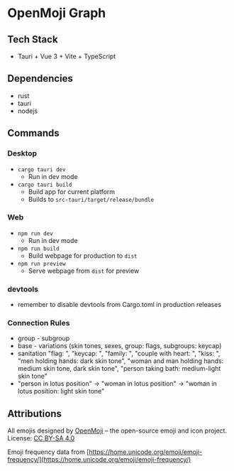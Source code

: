 # OpenMoji Graph

## Tech Stack
- Tauri + Vue 3 + Vite + TypeScript

## Dependencies

- rust
- tauri
- nodejs


## Commands

### Desktop
- `cargo tauri dev`
    - Run in dev mode
- `cargo tauri build`
    - Build app for current platform
    - Builds to `src-tauri/target/release/bundle`

### Web

- `npm run dev`
    - Run in dev mode
- `npm run build` 
    - Build webpage for production to `dist`
- `npm run preview`
    - Serve webpage from `dist` for preview

### devtools

- remember to disable devtools from Cargo.toml in production releases


### Connection Rules

- group - subgroup
- base - variations (skin tones, sexes, group: flags, subgroups: keycap)
- sanitation "flag: ", "keycap: ", "family: ", "couple with heart: ", "kiss: ", "men holding hands: dark skin tone", "woman and man holding hands: medium skin tone, dark skin tone", "person taking bath: medium-light skin tone"
- "person in lotus position" -> "woman in lotus position" -> "woman in lotus position: light skin tone"

## Attributions

All emojis designed by [OpenMoji](https://openmoji.org/) – the open-source emoji and icon project. License: [CC BY-SA 4.0](https://creativecommons.org/licenses/by-sa/4.0/#)

Emoji frequency data from [https://home.unicode.org/emoji/emoji-frequency/](https://home.unicode.org/emoji/emoji-frequency/)